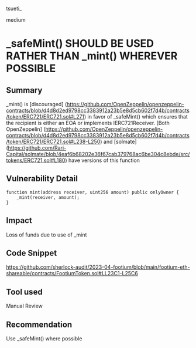 tsueti_

medium

# _safeMint() SHOULD BE USED RATHER THAN _mint() WHEREVER POSSIBLE

## Summary

_mint() is [discouraged] (https://github.com/OpenZeppelin/openzeppelin-contracts/blob/d4d8d2ed9798cc3383912a23b5e8d5cb602f7d4b/contracts/token/ERC721/ERC721.sol#L271) in favor of _safeMint() which ensures that the recipient is either an EOA or implements IERC721Receiver. [Both OpenZeppelin] (https://github.com/OpenZeppelin/openzeppelin-contracts/blob/d4d8d2ed9798cc3383912a23b5e8d5cb602f7d4b/contracts/token/ERC721/ERC721.sol#L238-L250) and [solmate] (https://github.com/Rari-Capital/solmate/blob/4eaf6b68202e36f67cab379768ac6be304c8ebde/src/tokens/ERC721.sol#L180) have versions of this function

## Vulnerability Detail

    function mint(address receiver, uint256 amount) public onlyOwner {
        _mint(receiver, amount);
    }



## Impact

Loss of funds due to use of _mint 

## Code Snippet

https://github.com/sherlock-audit/2023-04-footium/blob/main/footium-eth-shareable/contracts/FootiumToken.sol#LL23C1-L25C6

## Tool used

Manual Review

## Recommendation

Use _safeMint() where possible 
